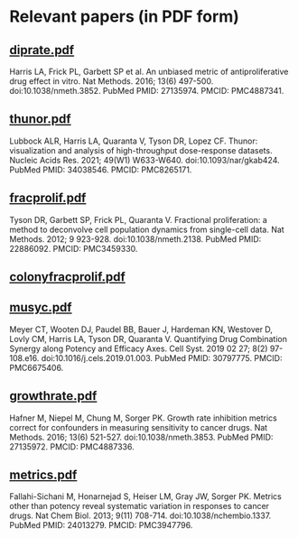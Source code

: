 Relevant papers (in PDF form)
======  

[diprate.pdf](diprate.pdf)
------  
Harris LA, Frick PL, Garbett SP et al. An unbiased metric of antiproliferative drug effect in vitro. Nat Methods. 2016; 13(6) 497-500. doi:10.1038/nmeth.3852. PubMed PMID: 27135974. PMCID: PMC4887341.  

[thunor.pdf](thunor.pdf)
------  
Lubbock ALR, Harris LA, Quaranta V, Tyson DR, Lopez CF. Thunor: visualization and analysis of high-throughput dose-response datasets. Nucleic Acids Res. 2021; 49(W1) W633-W640. doi:10.1093/nar/gkab424. PubMed PMID: 34038546. PMCID: PMC8265171.  

[fracprolif.pdf](fracprolif.pdf)
------  
Tyson DR, Garbett SP, Frick PL, Quaranta V. Fractional proliferation: a method to deconvolve cell population dynamics from single-cell data. Nat Methods. 2012; 9 923-928. doi:10.1038/nmeth.2138. PubMed PMID: 22886092. PMCID: PMC3459330.  

[colonyfracprolif.pdf](colonyfracprolif.pdf)
------  

[musyc.pdf](musyc.pdf)
------  
Meyer CT, Wooten DJ, Paudel BB, Bauer J, Hardeman KN, Westover D, Lovly CM, Harris LA, Tyson DR, Quaranta V. Quantifying Drug Combination Synergy along Potency and Efficacy Axes. Cell Syst. 2019 02 27; 8(2) 97-108.e16. doi:10.1016/j.cels.2019.01.003. PubMed PMID: 30797775. PMCID: PMC6675406.  

[growthrate.pdf](growthrate.pdf)
------  
Hafner M, Niepel M, Chung M, Sorger PK. Growth rate inhibition metrics correct for confounders in measuring sensitivity to cancer drugs. Nat Methods. 2016; 13(6) 521-527. doi:10.1038/nmeth.3853. PubMed PMID: 27135972. PMCID: PMC4887336.  

[metrics.pdf](metrics.pdf)
------  
Fallahi-Sichani M, Honarnejad S, Heiser LM, Gray JW, Sorger PK. Metrics other than potency reveal systematic variation in responses to cancer drugs. Nat Chem Biol. 2013; 9(11) 708-714. doi:10.1038/nchembio.1337. PubMed PMID: 24013279. PMCID: PMC3947796.  

